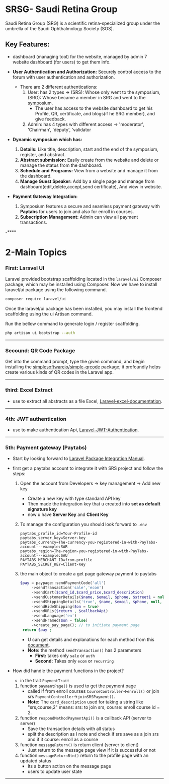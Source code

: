 # SRSG- Saudi Retina Group

Saudi Retina Group (SRG) is a scientific retina-specialized group under the umbrella of the Saudi Ophthalmology Society (SOS).

## Key Features:

- dashboard (managing tool) for the website, managed by admin 7 website dashboard (for users) to get them info.
- **User Authentication and Authorization:** Securely control access to the forum with user authentication and authorization.
   - There are 2 different authentications:
      1. User: has 2 types -> (SRS): Whose only went to the symposium, (SRG): Whose became a member in SRG and went to the symposium.
           - The user has access to the website dashboard to get his Profile, QR, certificate, and blogs(if he SRG member), and give feedback.
      3. Admin: has 4 types with different access -> 'moderator', 'Chairman', 'deputy', 'validator
  
- **Dynamic symposium which has:**
  1. **Details:** Like title, description, start and the end of the symposium, register, and abstract.
  2. **Abstract submission:** Easily create from the website and delete or manage the status from the dashboard.  
  3. **Schedule and Programs:** View from a website and manage it from the dashboard.
  4. **Manage Guest Speaker:** Add by a single page and manage from dashboard(edit,delete,accept,send certificate), And view in website.

- **Payment Gateway Integration:**
  1. Symposium features a secure and seamless payment gateway with **Paytabs** for users to join and also for enroll in courses.
  2.  **Subscription Management:** Admin can view all payment transactions.

-****

# 2-Main Topics

### **First:** Laravel UI
Laravel provided bootstrap scaffolding located in the `laravel/ui` Composer package, which may be installed using Composer. Now we have to install laravel/ui package using the following command.
```bash
composer require laravel/ui
```
Once the laravel/ui package has been installed, you may install the frontend scaffolding using the ui Artisan command.

Run the bellow command to generate login / register scaffolding.

```bash
php artisan ui bootstrap --auth
```

****
### **Secound:** QR Code Package
Get into the command prompt, type the given command, and begin installing the [simplesoftwareio/simple-qrcode](https://github.com/Bacon/BaconQrCode) package; it profoundly helps create various kinds of QR codes in the Laravel app.

****
### **third:** Excel Extract
- use to extract all abstracts as a file Excel, [Laravel-excel-documentation](https://docs.laravel-excel.com/3.1/getting-started/).

****
### **4th:** JWT authentication
- use to make authentication Api, [Laravel-JWT-Authentication](https://www.positronx.io/laravel-jwt-authentication-tutorial-user-login-signup-api/).

****
### **5th:** Payment gateway (Paytabs)
- Start by looking forward to [Laravel Package Integration Manual](https://support.paytabs.com/en/support/solutions/articles/60000710700-laravel-package).
-  first get a paytabs account to integrate it with SRS project and follow the steps:
   1. Open the account from Developers -> key management -> Add new key
        - Create a new key with type standard API key
        - Then made the integration key that u created into **set as default signature key**
        - now u have **Server Key** and **Client Key**
   3. To manage the configuration you should look forward to `.env`
      ```shell
      paytabs_profile_id=Your-Profile-id
      paytabs_server_key=Server-key
      paytabs_currency=The-currency-you-registered-in-with-PayTabs-account---example:SAR
      paytabs_region=The-region-you-registered-in-with-PayTabs-account---example:SAU
      PAYTABS_MERCHANT_ID=from-profile
      PAYTABS_SECRET_KEY=Client-Key
      ```

   4. the main object to create a get page gateway payment to paytabs
       ```php
       $pay = paypage::sendPaymentCode('all')
            ->sendTransaction('sale','ecom')
            ->sendCart($card_id,$card_price,$card_description)
            ->sendCustomerDetails($name, $email, $phone, $street1 = null, $city = null, $state = null, $country = null, $zip = null, $ip= null)
            ->sendShippingDetails('true', $name, $email, $phone, null, $city = null, $state = null, $country = null, $zip = null, $ip = null)
            ->sendHideShipping($on = true)
            ->sendURLs($return , $callbackApi)
            ->sendLanguage('en')
            ->sendFramed($on = false)
            ->create_pay_page(); // to initiate payment page
        return $pay ;
      ```
      - U can get details and explanations for each method from this [document](https://support.paytabs.com/en/support/solutions/articles/60000778145-step-3-laravel-package-initiating-the-payment).
      - **Note:** the method `sendTransaction()` has 2 parameters
           - **First:** takes only `sale` or `auth`
           - **Second:** Takes only `ecom` or `recurring`

- How did handle the payment functions in the project?
     - in the trait `PaymentTrait`  
     1. function `paymentPage()` is used to get the payment page
           - called if from enroll courses `CourseController`->`enroll()` or join srs `PaymentController`->`joinSRSPayment()`.
           - **Note:** The `card_description` used for taking a string like "srs,course,2" means: srs: to join srs, course: enroll course id = 2.
     2. function `respondMethodPaymentApi()` is a callback API (server to server)
           - Save the transaction details with all status
           -  split the description as I note and check if srs save as a join srs and if it course: enroll as a course
     3. function `messageReturn()` is return client (server to client)
           - Just return to the message page view if it is successful or not
     4. function `messageReturnBtn()` return to the profile page with an updated status
           - Its a button action on the message page
           - users to update user state 
     
 ****





